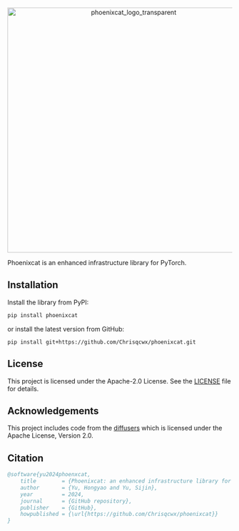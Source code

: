 <p align="center">
    <br>
    <img src="./assets/phoenixcat_logo_transparent.png" alt="phoenixcat_logo_transparent" width="550" />
    <br>
<p>
Phoenixcat is an enhanced infrastructure library for PyTorch.

## Installation
Install the library from PyPI:
```bash
pip install phoenixcat
```
or install the latest version from GitHub:
```
pip install git+https://github.com/Chrisqcwx/phoenixcat.git
```


## License

This project is licensed under the Apache-2.0 License. See the [LICENSE](./LICENSE) file for details.


## Acknowledgements

This project includes code from the [diffusers](https://github.com/huggingface/diffusers) which is licensed under the Apache License, Version 2.0.

## Citation

```bibtex
@software{yu2024phoenxcat,
    title        = {Phoenixcat: an enhanced infrastructure library for PyTorch.},
    author       = {Yu, Hongyao and Yu, Sijin},
    year         = 2024,
    journal      = {GitHub repository},
    publisher    = {GitHub},
    howpublished = {\url{https://github.com/Chrisqcwx/phoenixcat}}
}
```
